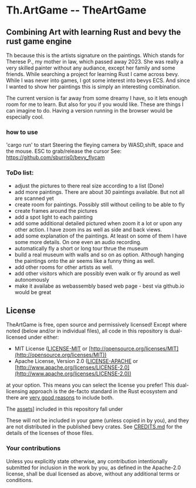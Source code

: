 # Th.ArtGame -- TheArtGame

## Combining Art with learning Rust and bevy the rust game engine

Th because this is the artists signature on the paintings. Which stands for Therese P., my mother in law, which passed away 2023. She was really a very skilled painter without any audiance, except her family and some friends. While searching a project for learning Rust I came across bevy. While I was never into games, I got some interest into bevys ECS. And since I wanted to show her paintings this is simply an interesting combination.

The current version is far away from some dreamy I have, so it lets enough room for me to learn. But also for you if you would like. These are things I can imagine to do.
Having a version running in the browser would be especially cool.

### how to use
'cargo run' to start
Steering the fleying camera by WASD,shift, space and the mouse. ESC to grab/release the cursor
See: https://github.com/sburris0/bevy_flycam


### ToDo list:
- adjust the pictures to there real size according to a list (Done)
- add more paintings. There are about 30 paintings available. But not all are scanned yet
- create room for paintings. Possibly still without ceiling to be able to fly
- create frames around the pictures
- add a spot light to each painting
- add some additional detailed pictured when zoom it a lot or upon any other action. I have zoom ins as well as side and back views.
- add some explanation of the paintings. At least on some of them I have some more details. On one even an audio recording. 
- automatically fly a short or long tour thrue the museum
- build a real museum with walls and so on as option. Although hanging the paintings onto the air seems like a funny thing as well.
- add other rooms for other artists as well.
- add other visitors which are possibly even walk or fly around as well autonomously
- make it availabe as webassembly based web page - best via github.io would be great

## License

TheArtGame is free, open source and permissively licensed!
Except where noted (below and/or in individual files), all code in this repository is dual-licensed under either:

* MIT License ([LICENSE-MIT](LICENSE-MIT) or [http://opensource.org/licenses/MIT](http://opensource.org/licenses/MIT))
* Apache License, Version 2.0 ([LICENSE-APACHE](LICENSE-APACHE) or [http://www.apache.org/licenses/LICENSE-2.0](http://www.apache.org/licenses/LICENSE-2.0))

at your option.
This means you can select the license you prefer!
This dual-licensing approach is the de-facto standard in the Rust ecosystem and there are [very good reasons](https://github.com/bevyengine/bevy/issues/2373) to include both.

The [assets](assets)] included in this repository fall under 

These will not be included in your game (unless copied in by you), and they are not distributed in the published bevy crates.
See [CREDITS.md](CREDITS.md) for the details of the licenses of those files.

### Your contributions

Unless you explicitly state otherwise,
any contribution intentionally submitted for inclusion in the work by you,
as defined in the Apache-2.0 license,
shall be dual licensed as above,
without any additional terms or conditions.

